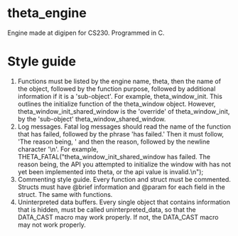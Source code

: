 
# theta_engine
 Engine made at digipen for CS230. Programmed in C.

# Style guide

 1. Functions must be listed by the engine name, theta, then the name of the object, followed by the function purpose, followed by additional information if it is a 'sub-object'. For example, theta_window_init. This outlines the initialize function of the theta_window object. However, theta_window_init_shared_window is the 'override' of theta_window_init, by the 'sub-object' theta_window_shared_window.
 2. Log messages. Fatal log messages should read the name of the function that has failed, followed by the phrase 'has failed.' Then it must follow, 'The reason being, ' and then the reason, followed by the newline character '\n'. For example, THETA_FATAL("theta_window_init_shared_window has failed. The reason being, the API you attempted to initialize the window with has not yet been implemented into theta, or the api value is invalid.\n");
 3. Commenting style guide. Every function and struct must be commented. Structs must have @brief information and @param for each field in the struct. The same with functions.
 4. Uninterpreted data buffers. Every single object that contains information that is hidden, must be called uninterpreted_data, so that the DATA_CAST macro may work properly. If not, the DATA_CAST macro may not work properly.
